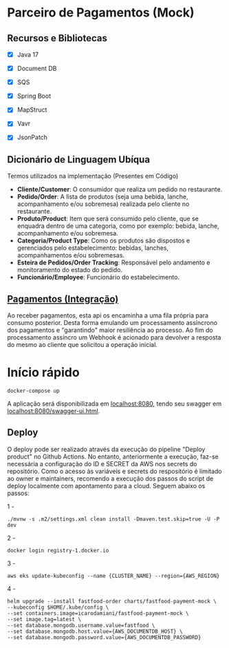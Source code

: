 # Parceiro de Pagamentos (Mock)

## Recursos e Bibliotecas
- [x] Java 17
- [x] Document DB
- [x] SQS
- [x] Spring Boot
- [x] MapStruct
- [x] Vavr
- [x] JsonPatch


## Dicionário de Linguagem Ubíqua

Termos utilizados na implementação (Presentes em Código)

- **Cliente/Customer**: O consumidor que realiza um pedido no restaurante.
- **Pedido/Order**: A lista de produtos (seja uma bebida, lanche, acompanhamento e/ou sobremesa) realizada pelo cliente no restaurante.
- **Produto/Product**: Item que será consumido pelo cliente, que se enquadra dentro de uma categoria, como por exemplo: bebida, lanche, acompanhamento e/ou sobremesa.
- **Categoria/Product Type**: Como os produtos são dispostos e gerenciados pelo estabelecimento: bebidas, lanches, acompanhamentos e/ou sobremesas.
- **Esteira de Pedidos/Order Tracking**: Responsável pelo andamento e monitoramento do estado do pedido.
- **Funcionário/Employee**: Funcionário do estabelecimento.

## [Pagamentos (Integração)]([payment-mock-api](payment-mock-api))
Ao receber pagamentos, esta api os encaminha a uma fila própria para consumo posterior. Desta forma emulando um processamento assíncrono dos pagamentos e "garantindo" maior resiliência ao processo.
Ao fim do processamento assíncro um Webhook é acionado para devolver a resposta do mesmo ao cliente que solicitou a operação inicial.

# Início rápido

```shell 
docker-compose up
```

A aplicação será disponibilizada em [localhost:8080](http://localhost:8080), tendo seu swagger em [localhost:8080/swagger-ui.html](http://localhost:8080/swagger-ui.html).

## Deploy

O deploy pode ser realizado através da execução do pipeline "Deploy product" no Github Actions.
No entanto, anteriormente a execução, faz-se necessária a configuração do ID e SECRET da AWS nos secrets do repositório.
Como o acesso às variáveis e secrets do respositório é limitado ao owner e maintainers, recomendo a execução dos passos do script de deploy localmente com apontamento para a cloud.
Seguem abaixo os passos:

1 -
```
./mvnw -s .m2/settings.xml clean install -Dmaven.test.skip=true -U -P dev
```
2 -
```
docker login registry-1.docker.io
```
3 -
```
aws eks update-kubeconfig --name {CLUSTER_NAME} --region={AWS_REGION}
```
4 -
```
helm upgrade --install fastfood-order charts/fastfood-payment-mock \
--kubeconfig $HOME/.kube/config \
--set containers.image=icarodamiani/fastfood-payment-mock \
--set image.tag=latest \
--set database.mongodb.username.value=fastfood \
--set database.mongodb.host.value={AWS_DOCUMENTDB_HOST} \
--set database.mongodb.password.value={AWS_DOCUMENTDB_PASSWORD}
```